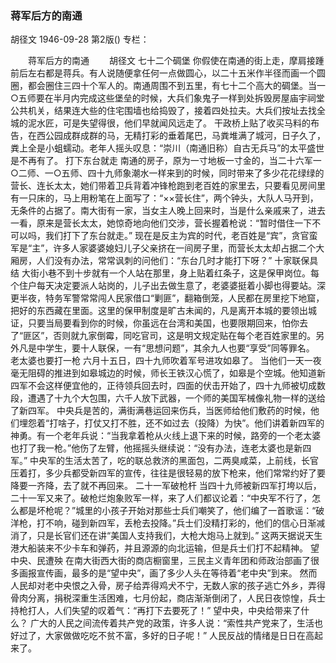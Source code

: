### 蒋军后方的南通
胡径文
1946-09-28
第2版()
专栏：

　　蒋军后方的南通
　　胡径文
            七十二个碉堡
    你假使在南通的街上走，摩肩接踵前后左右都是蒋兵。有人说随便拿任何一点做圆心，以二十五米作半径而画一个圆圈，都会圈住三四十个军人的。南通周围不到五里，有七十二个高大的碉堡。当一○五师要在半月内完成这些堡垒的时候，大兵们象鬼子一样到处拆毁房屋庙宇祠堂公共机关，结果连大些的住宅围墙也给捣毁了，接着四处拉夫。大兵们按址去找全城的泥水匠，可是失望得很，他们早就闻风远走了。
    干政桥上贴了收买马料的布告，在西公园成群成群的马，无精打彩的垂着尾巴，马粪堆满了城河，日子久了，粪上全是小蛆蠕动。老年人摇头叹息：“崇川（南通旧称）自古无兵马”的太平盛世是不再有了。
            打下东台就走
    南通的房子，原为一寸地板一寸金的，当二十六军一○二师、一○五师、四十九师象潮水一样来到的时候，同时带来了多少花花绿绿的营长、连长太太，她们带着卫兵背着冲锋枪跑到老百姓的家里去，只要看见房间里有一只床的，马上用粉笔在上面写了：“××营长住”，两个钟头，大队人马开到，无条件的占据了。南大街有一家，当女主人晚上回来时，当是什么亲戚来了，进去一看，原来是营长太太，她惊奇地向他们交涉，营长握着枪说：“暂时借住一下不可以吗，我们打下了东台就走。”
    现在是反主为宾的时代，老百姓是“宾”，贪官蛮军是“主”，许多人家婆婆媳妇儿子父亲挤在一间房子里，而营长太太却占据二个大厢房，人们没有办法，常常讽刺的问他们：“东台几时才能打下呀？”
            十家联保具结
    大街小巷不到十步就有一个人站在那里，身上贴着红条子，这是保甲岗位。每个住户每天决定要派人站岗的，儿子出去做生意了，老婆婆挺着小脚也得要站。深更半夜，特务军警常常闯人民家借口“剿匪”，翻箱倒笼，人民都在房里挖下地窟，把好的东西藏在里面。这里的保甲制度是旷古未闻的，凡是离开本城的要领出城证，只要当局要看到你的时候，你虽远在台湾和美国，也要限期回来，怕你去了“匪区”，否则就九家倒霉，同吃官司，这是明文规定贴在每个老百姓家里的。另外凡是中学生，要十人联保，一有“思想问题”，其余九人也要“享受”同等罪名。
            老太婆也要打一枪
    六月十五日，四十九师吹着军号进攻如皋了。
    当他们一天一夜毫无阻碍的推进到如皋城边的时候，师长王铁汉心慌了，如皋是个空城。他知道新四军不会这样便宜他的，正待领兵回去时，四面的伏击开始了，四十九师被切成数段，遭遇了十九个大包围，六千人放下武器，一个师的美国军械像礼物一样的送给了新四军。
    中央兵是苦的，满街满巷运回来伤兵，当医师给他们敷药的时候，他们埋怨着“打啥子，打仗又打不胜，还不如过去（投降）为快”。他们讲着新四军的神勇。有一个老年兵说：“当我拿着枪从火线上退下来的时候，路旁的一个老太婆也打了我一枪。”他伤了左臂，他摇摇头继续说：“没有办法，连老太婆也是新四军。”
    中央军的生活太苦了，吃的联总救济的黑面包，二两臭咸菜，上前线，长官压着打，多少兵都受新四军的宣传，往往是很轻易的放下枪来，他们常常约好了要降要一齐降，去了就不再回来。
            二十一军破枪杆
    当四十九师被新四军打垮以后，二十一军又来了。破枪烂炮象败军一样，来了人们都议论着：“中央军不行了，怎么都是坏枪呢？”城里的小孩子开始对那些士兵们嘲笑了，他们编了一首歌谣：“破洋枪，打不响，碰到新四军，丢枪去投降。”兵士们没精打彩的，他们的信心日渐减消了，只是长官们还在讲“美国人支持我们，大枪大炮马上就到。”
    这两天据说天生港大船装来不少卡车和弹药，并且源源的向北运输，但是兵士们打不起精神。
            望中央、民遭殃
    在南大街西大街的商店橱窗里，三民主义青年团和师政治部画了很多画报宣传画，最多的是“望中央”，画了多少人头在等待着“老中央”到来。
    然而人民却对老中央恨之入骨，房子给弄得鸡犬不宁，无数人家的孩子逃亡外乡，弄得骨肉分离，捐税深重生活困难，七月份起，商店渐渐倒闭了，人民日夜惊惶，兵士持枪打人，人们失望的叹着气：“再打下去要死了！”
    望中央，中央给带来了什么？
    广大的人民之间流传着共产党的政策，许多人说：“索性共产党来了，生活也好过了，大家做做吃吃不贫不富，多好的日子呢！”
    人民反战的情绪是日日在高起来了。
